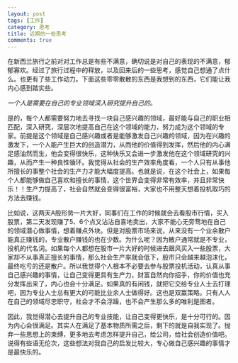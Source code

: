 ```yaml
---
layout: post
tags: [工作]
category: 思考
title: 近期的一些思考
comments: true
---
```





在新西兰旅行之前对对工作总是有些不满意，确切说是对自己的表现的不满意，郁郁寡欢。经过了旅行过程中的释放，以及回来后的一些思考，感觉自己想通了点什么。也更有了些工作动力。下面这些零零散散的东西是我想到的东西，它们能让我内心感到踏实些。

*一个人是需要在自己的专业领域深入研究提升自己的。*

是的，每个人都需要努力地去寻找一块自己感兴趣的领域，最好能与自己的职业相匹配，深入研究，深层次地提高自己在这个领域的能力，努力成为这个领域的专家。前提是这个领域是自己感兴趣或者是能够激发自己兴趣的领域，因为在兴趣的激发下，一个人能产生巨大的创造潜力，从而他的价值得到发挥，然后他的内心满足感油然而生，他会变得很快乐，这种快乐又会进一步激发他在这个领域研究的兴趣，从而产生一种良性循环。我觉得从社会的生产效率角度看，一个人只有从事他所擅长的事整个社会的生产力才能大幅度提高。也就是说，在这个社会上，如果每个人都能够做自己喜欢和擅长的事情，这个世界会变得非常有效率，并且非常快乐！！生产力提高了，社会自然就会变得很富裕，大家也不用整天想着投机取巧的方法去赚钱。

比如说，这两天A股形势一片大好，同事们在工作的时候就会去看股市行情，买入股票，第二天发现赚了5、6个点又沾沾自喜地卖出，大家不能心无旁骛地在自己的领域潜心做事情，想着赚点外块。但是对股票市场来说，从来没有一个业余散户能真正赚钱的，专业散户赚钱的也在少数。为什么呢？因为散户通常就是不专业，投机的代名词。如果每个人都想在股市一片大好的时候进去跟风买入一些股票，大家却不从事真正擅长的事情，那么社会生产率就会低下，股市只会越来越泡沫化，最终吃亏的还是散户。所以我觉得个人根本不必要去参与股票投机活动，认真从事自己感兴趣的事情，让自己变得更具有生产力，财富自然向你招手，你的价值也充分发挥出来了，内心也会十分满足。如果真的有闲钱，就把它交给专业人士去打理吧，因为专业人士总有更大的可能比业余人士做得好。这也是双赢策略。只有人人在自己的领域尽忠职守，社会才不会浮躁，也不会产生那么多的唯利是图者。

因此，我觉得潜心去提升自己的专业技能，让自己变得更快乐，是十分可行的。因为内心会很满足。其实人在满足了基本物质所需之后，剩下的就是自我实现了。抛弃一些思想上的束缚，更多地去考虑怎样提升自己，给公司，给社会创造价值吧。说得有些语无伦次，这些想法对我自己的启发比较大，专心做自己感兴趣的事情才是最快乐的。